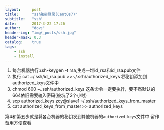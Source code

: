 ```yaml
---
layout:     post
title:      "ssh免密登录(CentOs7)"	
subtitle:   "ssh"			
date:       2017-3-22 17:26
author:     "dove"
header-img: "img/_posts/ssh.jpg"  
header-mask: 0.3
catalog:    true
tags:
    - ssh
	- install
---
```




1. 每台机器执行:ssh-keygen -t rsa,生成一堆id_rsa和id_rsa.pub文件
1. 执行 cat ~/.ssh/id_rsa.pub >>~/.ssh/authorized_keys 将秘钥添加到authorized_keys文件中
1. chmod 600 ~/.ssh/authorized_keys 这条命令一定要执行，要不然默认的664依旧需要输入密码(被坑了2个小时)
1. scp authorized_keys zcy@slave1:~/.ssh/authorized_keys_from_master
1. cat authorized_keys_from_master  >>  authorized_keys

第4和第五步就是将各台机器的秘钥发到其他机器的`authorized_keys`文件中
留作备用方便查看